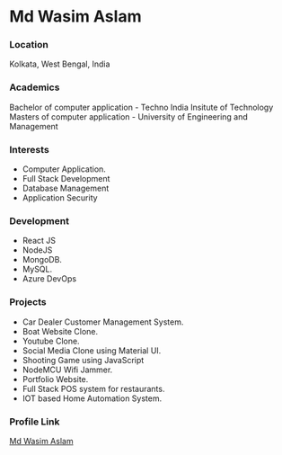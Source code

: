 # Md Wasim Aslam

### Location

Kolkata, West Bengal, India

### Academics

Bachelor of computer application - Techno India Insitute of Technology
Masters of computer application - University of Engineering and Management

### Interests

- Computer Application.
- Full Stack Development
- Database Management
- Application Security

### Development

- React JS
- NodeJS
- MongoDB.
- MySQL.
- Azure DevOps

### Projects

- Car Dealer Customer Management System.
- Boat Website Clone.
- Youtube Clone.
- Social Media Clone using Material UI.
- Shooting Game using JavaScript
- NodeMCU  Wifi Jammer.
- Portfolio Website.
- Full Stack POS system for restaurants.
- IOT based Home Automation System.

### Profile Link

[Md Wasim Aslam](https://github.com/MdWasimAslam/)
